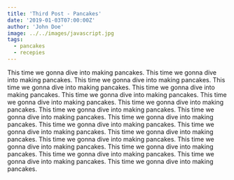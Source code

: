 ```yaml
---
title: 'Third Post - Pancakes'
date: '2019-01-03T07:00:00Z'
author: 'John Doe'
image: ../../images/javascript.jpg
tags:
  - pancakes
  - recepies
---
```


This time we gonna dive into making pancakes. This time we gonna dive into making pancakes. This time we gonna dive into making pancakes. This time we gonna dive into making pancakes. This time we gonna dive into making pancakes. This time we gonna dive into making pancakes. This time we gonna dive into making pancakes. This time we gonna dive into making pancakes. This time we gonna dive into making pancakes. This time we gonna dive into making pancakes. This time we gonna dive into making pancakes. This time we gonna dive into making pancakes. This time we gonna dive into making pancakes. This time we gonna dive into making pancakes. This time we gonna dive into making pancakes. This time we gonna dive into making pancakes. This time we gonna dive into making pancakes. This time we gonna dive into making pancakes. This time we gonna dive into making pancakes. This time we gonna dive into making pancakes.
